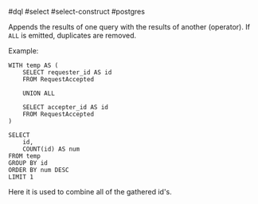 #dql #select #select-construct #postgres 

Appends the results of one query with the results of another (operator). If `ALL` is emitted, duplicates are removed.

Example:
```postgresql
WITH temp AS (
	SELECT requester_id AS id
	FROM RequestAccepted
	
	UNION ALL

	SELECT accepter_id AS id
	FROM RequestAccepted
)

SELECT
	id,
	COUNT(id) AS num
FROM temp
GROUP BY id
ORDER BY num DESC
LIMIT 1
```

Here it is used to combine all of the gathered id's.